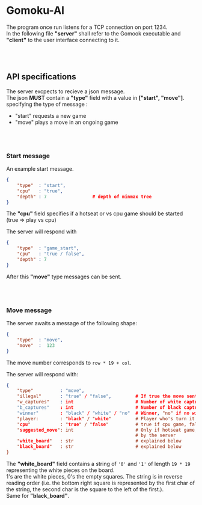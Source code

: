# Gomoku-AI

The program once run listens for a TCP connection on port 1234.   
In the following file **"server"** shall refer to the Gomook executable and **"client"** to the user interface connecting to it.

<br></br>
## **API specifications**
The server excpects to recieve a json message.   
The json **MUST** contain a **"type"** field with a value in **["start", "move"]**.   specifying the type of message :
- "start" requests a new game
- "move"  plays a move in an ongoing game


<br></br>
### **Start message**
An example start message.
```json
{
	"type"	: "start",
	"cpu"	: "true",
	"depth"	: 7 				# depth of minmax tree
}
```
The **"cpu"** field specifies if a hotseat or vs cpu game should be started (true =>  play vs cpu)

The server will respond with
```json
{
	"type"	: "game_start",
	"cpu"	: "true / false",
	"depth"	: 7 				
}
```
After this **"move"** type messages can be sent.

<br></br>
###	**Move message**
The server awaits a message of the following shape:
```json
{
	"type"	: "move",
	"move"	:  123
}
```
The move number corresponds to `row * 19 + col`.

The server will respond with:
```json
{
	"type"			: "move",
	"illegal"		: "true" / "false",			# If true the move sent was illegal and was ignored
	"w_captures"	: int						# Number of white captures [1-5]
	"b_captures"	: int						# Number of black captures [1-5]
	"winner"		: "black" / "white" / "no"	# Winner, "no" if no winner
	"player:		: "black" / "white"			# Player who's turn it is
	"cpu"			: "true" / "false"			# true if cpu game, false if hotseat game
	"suggested_move": int						# Only if hotseat game, the move suggested
												# by the server
	"white_board"	: str						# explained below
	"black_board"	: str						# explained below
}
```

The **"white_board"** field contains a string of `'0'` and `'1'` of length `19 * 19` representing the white pieces on the board.   
1's are the white pieces, 0's the empty squares. The string is in reverse reading order (i.e. the bottom right square is represented by the first char of the string, the second char is the square to the left of the first.).   
Same for **"black_board"**.
